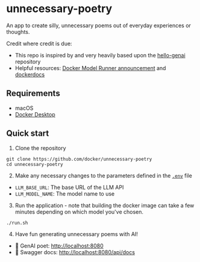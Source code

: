 # unnecessary-poetry

An app to create silly, unnecessary poems out of everyday experiences or thoughts.

Credit where credit is due:
* This repo is inspired by and very heavily based upon the [hello-genai](https://github.com/docker/hello-genai) repository
* Helpful resources: [Docker Model Runner announcement](https://www.docker.com/blog/introducing-docker-model-runner/) and [dockerdocs](https://docs.docker.com/model-runner/#integrate-the-docker-model-runner-into-your-software-development-lifecycle)


## Requirements
* macOS
* [Docker Desktop](https://docs.docker.com/desktop/setup/install/mac-install/)

## Quick start
1. Clone the repository
```
git clone https://github.com/docker/unnecessary-poetry
cd unnecessary-poetry
```

2. Make any necessary changes to the parameters defined in the [`.env`](./.env) file
* `LLM_BASE_URL`: The base URL of the LLM API
* `LLM_MODEL_NAME`: The model name to use


3. Run the application - note that building the docker image can take a few minutes depending on which model you've chosen.
```
./run.sh
```

4. Have fun generating unnecessary poems with AI!
* 🎨  GenAI poet: [http://localhost:8080](http://localhost:8080)
* 🔎  Swagger docs: [http://localhost:8080/api/docs](http://localhost:8080/api/docs)